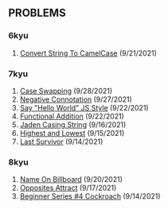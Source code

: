 ## PROBLEMS

### 6kyu
1. [Convert String To CamelCase](https://github.com/bethh56/codewars/blob/main/6kyu/ConvertStringToCamelCase.js) (9/21/2021)
### 7kyu
1. [Case Swapping](https://github.com/bethh56/codewars/blob/main/7kyu/CaseSwapping.js) (9/28/2021)
1. [Negative Connotation](https://github.com/bethh56/codewars/blob/main/7kyu/NegativeConnotation.js) (9/27/2021)
1. [Say "Hello World" JS Style](https://github.com/bethh56/codewars/blob/main/7kyu/SayHelloWorld.js) (9/22/2021)
1. [Functional Addition](https://github.com/bethh56/codewars/blob/main/7kyu/FunctionalAddition.js) (9/22/2021)
1. [Jaden Casing String](https://github.com/bethh56/codewars/blob/main/7kyu/JadenCasingStrings.js) (9/16/2021)
1. [Highest and Lowest](https://github.com/bethh56/codewars/blob/main/7kyu/HighestAndLowest.js) (9/15/2021)
1. [Last Survivor](https://github.com/bethh56/codewars/blob/main/7kyu/LastSurvivor.js) (9/14/2021)

### 8kyu
1. [Name On Billboard](https://github.com/bethh56/codewars/blob/main/8kyu/NameOnBillboard.js) (9/20/2021)
1. [Opposites Attract](https://github.com/bethh56/codewars/blob/main/8kyu/OppositesAttract.js) (9/17/2021)
1. [Beginner Series #4 Cockroach](https://github.com/bethh56/codewars/blob/main/8kyu/Cockroach.js) (9/14/2021)

